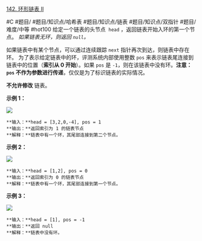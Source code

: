 [142. 环形链表 II](https://leetcode.cn/problems/linked-list-cycle-ii/)

#C #题目/ #题目/知识点/哈希表 #题目/知识点/链表 #题目/知识点/双指针 #题目/难度/中等 #hot100
给定一个链表的头节点  `head` ，返回链表开始入环的第一个节点。 _如果链表无环，则返回 `null`。_

如果链表中有某个节点，可以通过连续跟踪 `next` 指针再次到达，则链表中存在环。 为了表示给定链表中的环，评测系统内部使用整数 `pos` 来表示链表尾连接到链表中的位置（**索引从 0 开始**）。如果 `pos` 是 `-1`，则在该链表中没有环。**注意：`pos` 不作为参数进行传递**，仅仅是为了标识链表的实际情况。

**不允许修改** 链表。

**示例 1：**

![](https://assets.leetcode.com/uploads/2018/12/07/circularlinkedlist.png)

	**输入：**head = [3,2,0,-4], pos = 1
	**输出：**返回索引为 1 的链表节点
	**解释：**链表中有一个环，其尾部连接到第二个节点。

**示例 2：**

![](https://assets.leetcode-cn.com/aliyun-lc-upload/uploads/2018/12/07/circularlinkedlist_test2.png)

	**输入：**head = [1,2], pos = 0
	**输出：**返回索引为 0 的链表节点
	**解释：**链表中有一个环，其尾部连接到第一个节点。

**示例 3：**

![](https://assets.leetcode-cn.com/aliyun-lc-upload/uploads/2018/12/07/circularlinkedlist_test3.png)

	**输入：**head = [1], pos = -1
	**输出：**返回 null
	**解释：**链表中没有环。